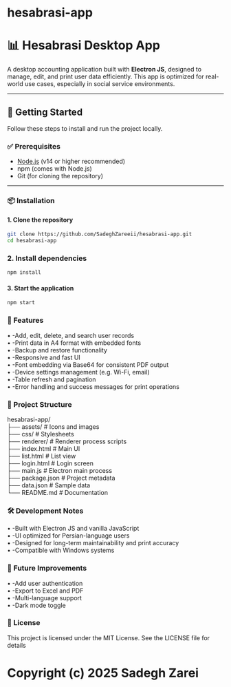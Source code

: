 # hesabrasi-app

# 📊 Hesabrasi Desktop App

A desktop accounting application built with **Electron JS**, designed to manage, edit, and print user data efficiently. This app is optimized for real-world use cases, especially in social service environments.

---

## 🚀 Getting Started

Follow these steps to install and run the project locally. <br>

### ✅ Prerequisites

- [Node.js](https://nodejs.org/) (v14 or higher recommended) <br>
- npm (comes with Node.js) <br>
- Git (for cloning the repository) <br>

---

### 📦 Installation

#### 1. Clone the repository

```bash
git clone https://github.com/SadeghZareeii/hesabrasi-app.git
cd hesabrasi-app
```

### 2. Install dependencies

```bash
npm install
```

#### 3. Start the application

```bash
npm start
```

### 🧩 Features

• -Add, edit, delete, and search user records <br>
• -Print data in A4 format with embedded fonts <br>
• -Backup and restore functionality <br>
• -Responsive and fast UI <br>
• -Font embedding via Base64 for consistent PDF output <br>
• -Device settings management (e.g. Wi-Fi, email) <br>
• -Table refresh and pagination <br>
• -Error handling and success messages for print operations <br>

### 📁 Project Structure

hesabrasi-app/<br>
├── assets/ # Icons and images<br>
├── css/ # Stylesheets <br>
├── renderer/ # Renderer process scripts <br>
├── index.html # Main UI <br>
├── list.html # List view <br>
├── login.html # Login screen <br>
├── main.js # Electron main process<br>
├── package.json # Project metadata <br>
├── data.json # Sample data <br>
└── README.md # Documentation <br>

### 🛠 Development Notes

• -Built with Electron JS and vanilla JavaScript <br>
• -UI optimized for Persian-language users <br>
• -Designed for long-term maintainability and print accuracy <br>
• -Compatible with Windows systems <br>

### 📌 Future Improvements

• -Add user authentication <br>
• -Export to Excel and PDF <br> 
• -Multi-language support <br>
• -Dark mode toggle <br>

### 📄 License

This project is licensed under the MIT License. See the LICENSE file for details <br>

<h1> Copyright (c) 2025 Sadegh Zarei </h1> 
